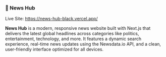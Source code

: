 ### 📰 News Hub

Live Site: https://news-hub-black.vercel.app/

**News Hub** is a modern, responsive news website built with Next.js that delivers the latest global headlines across categories like politics, entertainment, technology, and more. It features a dynamic search experience, real-time news updates using the Newsdata.io API, and a clean, user-friendly interface optimized for all devices.


